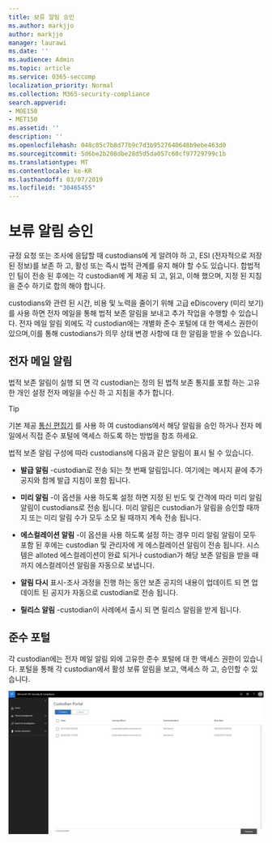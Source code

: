 ```yaml
---
title: 보류 알림 승인
ms.author: markjjo
author: markjjo
manager: laurawi
ms.date: ''
ms.audience: Admin
ms.topic: article
ms.service: O365-seccomp
localization_priority: Normal
ms.collection: M365-security-compliance
search.appverid:
- MOE150
- MET150
ms.assetid: ''
description: ''
ms.openlocfilehash: 048c85c7b8d77b9c7d3b9527640648b9ebe463d0
ms.sourcegitcommit: 5d6be2b208dbe28d5d5da057c60cf97729799c1b
ms.translationtype: MT
ms.contentlocale: ko-KR
ms.lasthandoff: 03/07/2019
ms.locfileid: "30465455"
---
```

# <a name="acknowledge-a-hold-notification"></a>보류 알림 승인 
규정 요청 또는 조사에 응답할 때 custodians에 게 알려야 하 고, ESI (전자적으로 저장 된 정보)를 보존 하 고, 활성 또는 즉시 법적 관계를 유지 해야 할 수도 있습니다. 합법적인 팀이 전송 된 후에는 각 custodian에 게 제공 되 고, 읽고, 이해 했으며, 지정 된 지침을 준수 하기로 합의 해야 합니다.

custodians와 관련 된 시간, 비용 및 노력을 줄이기 위해 고급 eDiscovery (미리 보기)를 사용 하면 전자 메일을 통해 법적 보존 알림을 보내고 추가 작업을 수행할 수 있습니다. 전자 메일 알림 외에도 각 custodian에는 개별화 준수 포털에 대 한 액세스 권한이 있으며,이를 통해 custodians가 의무 상태 변경 사항에 대 한 알림을 받을 수 있습니다.

## <a name="email-notifications"></a>전자 메일 알림
법적 보존 알림이 실행 되 면 각 custodian는 정의 된 법적 보존 통지를 포함 하는 고유한 개인 설정 전자 메일을 수신 하 고 지침을 추가 합니다. 

> [!Tip] 
> 기본 제공 [통신 편집기](using-communications-editor.md) 를 사용 하 여 custodians에서 해당 알림을 승인 하거나 전자 메일에서 직접 준수 포털에 액세스 하도록 하는 방법을 참조 하세요.

법적 보존 알림 구성에 따라 custodians에 다음과 같은 알림이 표시 될 수 있습니다. 

- **발급 알림** -custodian로 전송 되는 첫 번째 알림입니다. 여기에는 메시지 끝에 추가 공지와 함께 발급 지침이 포함 됩니다.

- **미리 알림** -이 옵션을 사용 하도록 설정 하면 지정 된 빈도 및 간격에 따라 미리 알림 알림이 custodians로 전송 됩니다. 미리 알림은 custodian가 알림을 승인할 때까지 또는 미리 알림 수가 모두 소모 될 때까지 계속 전송 됩니다.

- **에스컬레이션 알림** -이 옵션을 사용 하도록 설정 하는 경우 미리 알림 알림이 모두 포함 된 후에는 custodian 및 관리자에 게 에스컬레이션 알림이 전송 됩니다. 시스템은 alloted 에스컬레이션이 완료 되거나 custodian가 해당 보존 알림을 받을 때까지 에스컬레이션 알림을 자동으로 보냅니다.

- **알림 다시** 표시-조사 과정을 진행 하는 동안 보존 공지의 내용이 업데이트 되 면 업데이트 된 공지가 자동으로 custodian로 전송 됩니다.

- **릴리스 알림** -custodian이 사례에서 출시 되 면 릴리스 알림을 받게 됩니다. 

## <a name="compliance-portal"></a>준수 포털
각 custodian에는 전자 메일 알림 외에 고유한 준수 포털에 대 한 액세스 권한이 있습니다. 포털을 통해 각 custodian에서 활성 보류 알림을 보고, 액세스 하 고, 승인할 수 있습니다.

![custodian에 대 한 준수 포털](../media/CustodianPortal.jpg)
